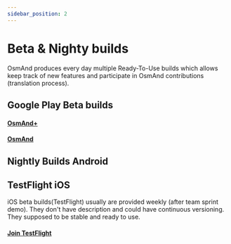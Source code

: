 ```yaml
---
sidebar_position: 2
---
```


# Beta & Nighty builds
OsmAnd produces every day multiple Ready-To-Use builds which allows keep track of new features and participate in OsmAnd contributions (translation process).


## Google Play Beta builds
#### [OsmAnd+](https://play.google.com/apps/testing/net.osmand.plus)
#### [OsmAnd](https://play.google.com/apps/testing/net.osmand)

## Nightly Builds Android 

## TestFlight iOS
iOS beta builds(TestFlight) usually are provided weekly (after team sprint demo). They don't have description and could have continuous versioning. They supposed to be stable and ready to use.

#### [Join TestFlight](https://testflight.apple.com/join/7poGNCKy) 